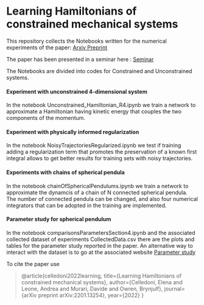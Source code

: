 # Learning Hamiltonians of constrained mechanical systems

This repository collects the Notebooks written for the numerical experiments of the paper: [Arxiv Preprint](https://arxiv.org/abs/2201.13254)

The paper has been presented in a seminar here : [Seminar](http://y2u.be/tAIGUkXp-Ck)

The Notebooks are divided into codes for Constrained and Unconstrained systems.

#### Experiment with unconstrained 4-dimensional system

In the notebook Unconstrained_Hamiltonian_R4.ipynb we train a network to approximate a Hamiltonian having kinetic energy that couples the two components of the momentum. 

#### Experiment with physically informed regularization

In the notebook NoisyTrajectoriesRegularized.ipynb we test if training adding a regularization term that promotes the preservation of a known first integral allows to get better results for training sets with noisy trajectories.

#### Experiments with chains of spherical pendula

In the notebook chainOfSphericalPendulums.ipynb we train a network to approximate the dynamcis of a chain of N connected spherical pendula. The number of connected pendula can be changed, and also four numerical integrators that can be adopted in the training are implemented. 

#### Parameter study for spherical pendulum

In the notebook comparisonsParametersSection4.ipynb and the associated collected dataset of experiments CollectedData.csv there are the plots and tables for the parameter study reported in the paper. An alternative way to interact with the dataset is to go at the associated website [Parameter study](https://davidemurari.github.io/learningConstrainedHamiltonians/)


To cite the paper use

>@article{celledoni2022learning,
>title={Learning Hamiltonians of constrained mechanical systems},
>author={Celledoni, Elena and Leone, Andrea and Murari, Davide and Owren, Brynjulf},
>journal={arXiv preprint arXiv:2201.13254},
>year={2022}
>}